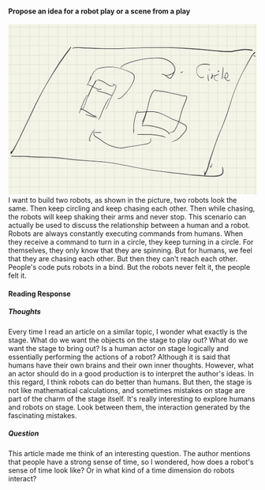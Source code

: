 #### Propose an idea for a robot play or a scene from a play
![Aaron Swartz](https://github.com/JimmyXwtx/Perforaming_Robots/blob/main/November8/232323.jpg)
I want to build two robots, as shown in the picture, two robots look the same. Then keep circling and keep chasing each other. Then while chasing, the robots will keep shaking their arms and never stop.
This scenario can actually be used to discuss the relationship between a human and a robot. Robots are always constantly executing commands from humans. When they receive a command to turn in a circle, they keep turning in a circle. For themselves, they only know that they are spinning. But for humans, we feel that they are chasing each other. But then they can't reach each other. People's code puts robots in a bind. But the robots never felt it, the people felt it.

#### Reading Response

##### Thoughts

Every time I read an article on a similar topic, I wonder what exactly is the stage. What do we want the objects on the stage to play out? What do we want the stage to bring out? Is a human actor on stage logically and essentially performing the actions of a robot? Although it is said that humans have their own brains and their own inner thoughts. However, what an actor should do in a good production is to interpret the author's ideas. In this regard, I think robots can do better than humans. But then, the stage is not like mathematical calculations, and sometimes mistakes on stage are part of the charm of the stage itself. It's really interesting to explore humans and robots on stage. Look between them, the interaction generated by the fascinating mistakes.

##### Question
This article made me think of an interesting question. The author mentions that people have a strong sense of time, so I wondered, how does a robot's sense of time look like? Or in what kind of a time dimension do robots interact?
